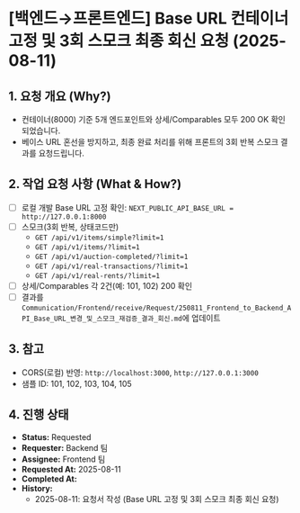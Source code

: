 # [백엔드→프론트엔드] Base URL 컨테이너 고정 및 3회 스모크 최종 회신 요청 (2025-08-11)

## 1. 요청 개요 (Why?)

- 컨테이너(8000) 기준 5개 엔드포인트와 상세/Comparables 모두 200 OK 확인되었습니다.
- 베이스 URL 혼선을 방지하고, 최종 완료 처리를 위해 프론트의 3회 반복 스모크 결과를 요청드립니다.

## 2. 작업 요청 사항 (What & How?)

- [ ] 로컬 개발 Base URL 고정 확인: `NEXT_PUBLIC_API_BASE_URL = http://127.0.0.1:8000`
- [ ] 스모크(3회 반복, 상태코드만)
  - `GET /api/v1/items/simple?limit=1`
  - `GET /api/v1/items/?limit=1`
  - `GET /api/v1/auction-completed/?limit=1`
  - `GET /api/v1/real-transactions/?limit=1`
  - `GET /api/v1/real-rents/?limit=1`
- [ ] 상세/Comparables 각 2건(예: 101, 102) 200 확인
- [ ] 결과를 `Communication/Frontend/receive/Request/250811_Frontend_to_Backend_API_Base_URL_변경_및_스모크_재검증_결과_회신.md`에 업데이트

## 3. 참고

- CORS(로컬) 반영: `http://localhost:3000`, `http://127.0.0.1:3000`
- 샘플 ID: 101, 102, 103, 104, 105

## 4. 진행 상태

- **Status:** Requested
- **Requester:** Backend 팀
- **Assignee:** Frontend 팀
- **Requested At:** 2025-08-11
- **Completed At:**
- **History:**
  - 2025-08-11: 요청서 작성 (Base URL 고정 및 3회 스모크 최종 회신 요청)

